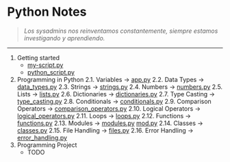 # Python Notes
> _Los sysadmins nos reinventamos constantemente, siempre estamos investigando y aprendiendo._
___
1. Getting started
   - [my-script.py](https://github.com/rootzilopochtli/python-notes/blob/main/getting_started/my-script.py) 
   - [python_script.py](https://github.com/rootzilopochtli/python-notes/blob/main/getting_started/python_script.py)
2. Programming in Python
   2.1. Variables → [app.py](https://github.com/rootzilopochtli/python-notes/blob/main/programming_in_python/app.py)
   2.2. Data Types → [data_types.py](https://github.com/rootzilopochtli/python-notes/blob/main/programming_in_python/data_types.py)
   2.3. Strings → [strings.py](https://github.com/rootzilopochtli/python-notes/blob/main/programming_in_python/strings.py)
   2.4. Numbers → [numbers.py](https://github.com/rootzilopochtli/python-notes/blob/main/programming_in_python/numbers.py)
   2.5. Lists → [lists.py](https://github.com/rootzilopochtli/python-notes/blob/main/programming_in_python/lists.py)
   2.6. Dictionaries → [dictionaries.py](https://github.com/rootzilopochtli/python-notes/blob/main/programming_in_python/dictionaries.py)
   2.7. Type Casting → [type_casting.py](https://github.com/rootzilopochtli/python-notes/blob/main/programming_in_python/type_casting.py)
   2.8. Conditionals → [conditionals.py](https://github.com/rootzilopochtli/python-notes/blob/main/programming_in_python/conditionals.py)
   2.9. Comparison Operators → [comparison_operators.py](https://github.com/rootzilopochtli/python-notes/blob/main/programming_in_python/comparison_operators.py)
   2.10. Logical Operators → [logical_operators.py](https://github.com/rootzilopochtli/python-notes/blob/main/programming_in_python/logical_operators.py)
   2.11. Loops → [loops.py](https://github.com/rootzilopochtli/python-notes/blob/main/programming_in_python/loops.py)
   2.12. Functions → [functions.py](https://github.com/rootzilopochtli/python-notes/blob/main/programming_in_python/functions.py)
   2.13. Modules → [modules.py](https://github.com/rootzilopochtli/python-notes/blob/main/programming_in_python/modules.py) [mod.py](https://github.com/rootzilopochtli/python-notes/blob/main/programming_in_python/mod.py)
   2.14. Classes → [classes.py](https://github.com/rootzilopochtli/python-notes/blob/main/programming_in_python/classes.py)
   2.15. File Handling → [files.py](https://github.com/rootzilopochtli/python-notes/blob/main/programming_in_python/files.py) 
   2.16. Error Handling → [error_handling.py](https://github.com/rootzilopochtli/python-notes/blob/main/programming_in_python/error_handling.py)
3. Programming Project
   - TODO
